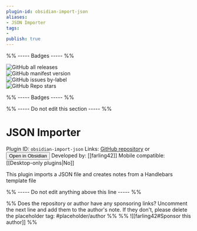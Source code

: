 ```yaml
---
plugin-id: obsidian-import-json
aliases:
- JSON Importer
tags: 
- 
publish: true
---
```


%% ----- Badges ----- %%

![GitHub all releases](https://img.shields.io/github/downloads/farling42/obsidian-import-json/total?color=573E7A&logo=github&style=for-the-badge)   
![GitHub manifest version](https://img.shields.io/github/manifest-json/v/farling42/obsidian-import-json?color=573E7A&logo=github&style=for-the-badge)   
![GitHub issues by-label](https://img.shields.io/github/issues/farling42/obsidian-import-json/help%20wanted?color=573E7A&logo=github&style=for-the-badge)   
![GitHub Repo stars](https://img.shields.io/github/stars/farling42/obsidian-import-json?color=573E7A&logo=github&style=for-the-badge)

%% ----- Badges ----- %%

%% ----- Do not edit this section ----- %%

# JSON Importer

Plugin ID: `obsidian-import-json`
Links: [GitHub repository](https://github.com/farling42/obsidian-import-json) or [<button id=HH>Open in Obsidian</button>](obsidian://goto-plugin?id=obsidian-import-json)
Developed by: [[farling42]]
Mobile compatible: [[Desktop-only plugins|No]]

This plugin imports a JSON file and creates notes from a Handlebars template file

%% ----- Do not edit anything above this line ----- %% 

%% Does the repository or author have any sponsoring links? Uncomment the next line and add them to the author's note. If they don't, please delete the placeholder tag: #placeholder/author %%
%% ![[farling42#Sponsor this author]] %%
